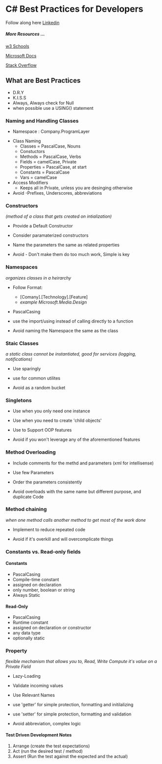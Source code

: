 # C# Best Practices for Developers
Follow along here [Linkedin](https://www.linkedin.com/learning/c-sharp-best-practices-for-developers/what-you-should-know-before-watching)

##### More Resources ...

[w3 Schools](https://www.w3schools.com/)

[Microsoft Docs](https://docs.microsoft.com/en-us/dotnet/csharp/)

[Stack Overflow](https://stackoverflow.com/)


## What are Best Practices

* D.R.Y
* K.I.S.S
* Always, Always check for Null
* when possible use a USING() statement

### Naming and Handling Classes
  - Namespace : Company.ProgramLayer
* Class Naming
  - Classes = PascalCase, Nouns
  - Constuctors
  - Methods = PascalCase, Verbs  
  - Fields = camelCase, Private
  - Properties = PascalCase, at start
  - Constants = PascalCase
  - Vars = camelCase
* Access Modifiers
  - Keeps all in Private, unless you are desinging otherwise
* Avoid 
  -Prefixes, Underscores, abbreviations
  
### Constructors
*(method of a class that gets created on intialization)*
  
  * Provide a Default Constructor
  * Consider paramaterized constructors
  * Name the parameters the same as related properties
  
  * Avoid - Don't make them do too much work, Simple is key

### Namespaces
*organizes classes in a heirarchy*

  * Follow Format: 
      - [Comany].[Technology].[Feature]
      - *example Microsoft.Media.Design*
  * PascalCasing
  * use the import/using instead of calling directly to a function
  
  * Avoid naming the Namespace the same as the class

### Staic Classes
*a static class cannot be instantiated, good for services (logging, notifications)*

  * Use sparingly
  * use for common utilites
  
  * Avoid as a random bucket

### Singletons

  * Use when you only need one instance
  * Use when you need to create 'child objects'
  * Use to Support OOP features
  
  * Avoid if you won't leverage any of the aforementioned features

### Method Overloading

  * Include comments for the methd and parameters (xml for intellisense)
  * Use few Parameters
  * Order the parameters consistently
  
  * Avoid overloads with the same name but different purpose, and duplicate Code
  
### Method chaining
*when one method calls another method to get most of the work done*
  
  * Implement to reduce repeated code
  
  * Avoid if it's overkill and will overcomplicate things

### Constants vs. Read-only fields

  #### Constants
  * PascalCasing
  * Compile-time constant
  * assigned on declaration
  * only number, boolean or string
  * Always Static
  
  #### Read-Only
  * PascalCasing
  * Runtime constant
  * assigned on declaration or constructor
  * any data type
  * optionally static

### Property
*flexible mechanism that allows you to, Read, Write Compute it's value on a Private Field* 

  * Lazy-Loading
  * Validate incoming values
  * Use Relevant Names
  * use 'getter' for simple protection, formatting and initilalizing
  * use 'setter' for simple protection, formatting and validation
  
  * Avoid abbreviation, complex logic
  
#### Test Driven Development Notes

1. Arrange (create the test expectations)
2. Act     (run the desired test / method)
3. Assert  (Run the test against the expected and the actual)
